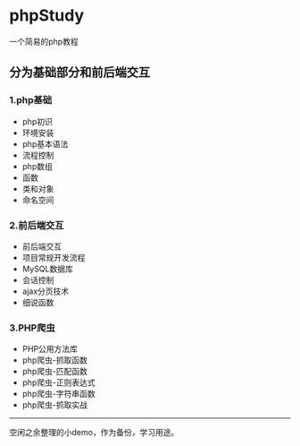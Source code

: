 # phpStudy
 一个简易的php教程

## 分为基础部分和前后端交互

### 1.php基础
- php初识
- 环境安装
- php基本语法
- 流程控制
- php数组
- 函数
- 类和对象
- 命名空间

### 2.前后端交互
- 前后端交互
- 项目常规开发流程
- MySQL数据库
- 会话控制
- ajax分页技术
- 细说函数

### 3.PHP爬虫
- PHP公用方法库
- php爬虫-抓取函数
- php爬虫-匹配函数
- php爬虫-正则表达式
- php爬虫-字符串函数
- php爬虫-抓取实战

---
空闲之余整理的小demo，作为备份，学习用途。
